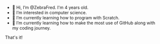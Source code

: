 - 👋 Hi, I’m @ZebraFred. I'm 4 years old.
- 👀 I’m interested in computer science.
- 🌱 I’m currently learning how to program with Scratch.
- 🌱 I’m currently learning how to make the most use of GitHub along with my coding journey.

That's it!

